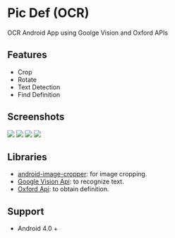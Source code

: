 # Pic Def (OCR) 
OCR Android App using Goolge Vision and Oxford APIs

## Features
- Crop
- Rotate
- Text Detection
- Find Definition

## Screenshots
<img src="https://user-images.githubusercontent.com/12589545/38074033-027c4fa6-334b-11e8-9991-b913c3507fbd.jpeg"/> <img src="https://user-images.githubusercontent.com/12589545/38074036-033d3798-334b-11e8-8196-eb3614e53098.jpeg"/>
<img src="https://user-images.githubusercontent.com/12589545/38074035-030900ae-334b-11e8-808b-2b82f9e231c7.jpeg"/> <img src="https://user-images.githubusercontent.com/12589545/38074034-02cf5a98-334b-11e8-9de2-e34af115ca75.jpeg"/>

## Libraries
- [android-image-cropper](https://github.com/ArthurHub/Android-Image-Cropper): for image cropping.
- [Google Vision Api](https://codelabs.developers.google.com/codelabs/mobile-vision-ocr/): to recognize text.
- [Oxford Api](https://developer.oxforddictionaries.com/documentation): to obtain definition.

## Support
- Android 4.0 +

